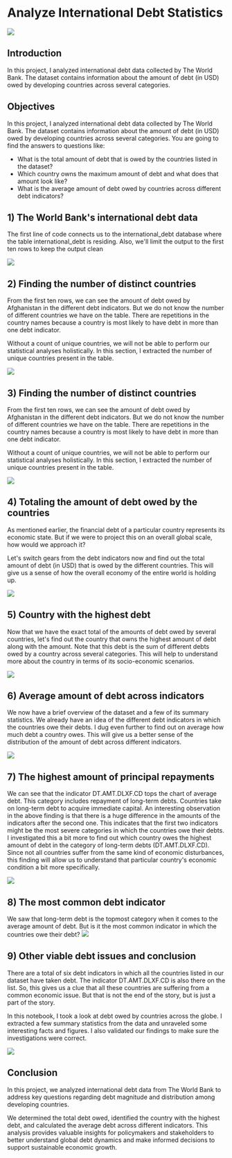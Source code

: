 # Analyze International Debt Statistics
![](Banner.jpg)

## Introduction
In this project, I analyzed international debt data collected by The World Bank. 
The dataset contains information about the amount of debt (in USD) owed by developing countries across several categories. 

## Objectives
In this project, I analyzed international debt data collected by The World Bank. The dataset contains information about the amount of debt (in USD) owed by developing countries across several categories. You are going to find the answers to questions like:

- What is the total amount of debt that is owed by the countries listed in the dataset?
- Which country owns the maximum amount of debt and what does that amount look like?
- What is the average amount of debt owed by countries across different debt indicators?

## 1) The World Bank's international debt data
The first line of code connects us to the international_debt database where the table international_debt is residing. Also, we'll limit the output to the first ten rows to keep the output clean

![](DebtData.jpg)

## 2) Finding the number of distinct countries
From the first ten rows, we can see the amount of debt owed by Afghanistan in the different debt indicators. But we do not know the number of different countries we have on the table. There are repetitions in the country names because a country is most likely to have debt in more than one debt indicator.

Without a count of unique countries, we will not be able to perform our statistical analyses holistically. In this section, I extracted the number of unique countries present in the table.

![](Distinct.jpg)

## 3) Finding the number of distinct countries
From the first ten rows, we can see the amount of debt owed by Afghanistan in the different debt indicators. But we do not know the number of different countries we have on the table. There are repetitions in the country names because a country is most likely to have debt in more than one debt indicator.

Without a count of unique countries, we will not be able to perform our statistical analyses holistically. In this section, I extracted the number of unique countries present in the table.

![](Distinct.jpg)

## 4) Totaling the amount of debt owed by the countries
As mentioned earlier, the financial debt of a particular country represents its economic state. But if we were to project this on an overall global scale, how would we approach it?

Let's switch gears from the debt indicators now and find out the total amount of debt (in USD) that is owed by the different countries. This will give us a sense of how the overall economy of the entire world is holding up.

![](TotDebt.jpg)

## 5) Country with the highest debt
Now that we have the exact total of the amounts of debt owed by several countries, let's find out the country that owns the highest amount of debt along with the amount. 
Note that this debt is the sum of different debts owed by a country across several categories. This will help to understand more about the country in terms of its socio-economic scenarios. 

![](HighDebt.jpg)

## 6) Average amount of debt across indicators
We now have a brief overview of the dataset and a few of its summary statistics. We already have an idea of the different debt indicators in which the countries owe their debts. 
I dug even further to find out on average how much debt a country owes. This will give us a better sense of the distribution of the amount of debt across different indicators.

![](AvgDebt.jpg)

## 7) The highest amount of principal repayments
We can see that the indicator DT.AMT.DLXF.CD tops the chart of average debt. This category includes repayment of long-term debts. Countries take on long-term debt to acquire immediate capital.
An interesting observation in the above finding is that there is a huge difference in the amounts of the indicators after the second one. This indicates that the first two indicators might be the most severe categories in which the countries owe their debts.
I investigated this a bit more to find out which country owes the highest amount of debt in the category of long-term debts (DT.AMT.DLXF.CD). Since not all countries suffer from the same kind of economic disturbances, this finding will allow us to understand that particular country's economic condition a bit more specifically.

![](Highprin.jpg)

## 8) The most common debt indicator
We saw that long-term debt is the topmost category when it comes to the average amount of debt. 
But is it the most common indicator in which the countries owe their debt?
![](CommonIndicies.jpg)

## 9) Other viable debt issues and conclusion
There are a total of six debt indicators in which all the countries listed in our dataset have taken debt. The indicator DT.AMT.DLXF.CD is also there on the list. So, this gives us a clue that all these countries are suffering from a common economic issue. But that is not the end of the story, but is just a part of the story.

In this notebook, I took a look at debt owed by countries across the globe. I extracted a few summary statistics from the data and unraveled some interesting facts and figures. I also validated our findings to make sure the investigations were correct.

![](Others.jpg)

## Conclusion

In this project, we analyzed international debt data from The World Bank to address key questions regarding debt magnitude and distribution among developing countries. 

We determined the total debt owed, identified the country with the highest debt, and calculated the average debt across different indicators. This analysis provides valuable insights for policymakers and stakeholders to better understand global debt dynamics and make informed decisions to support sustainable economic growth.

